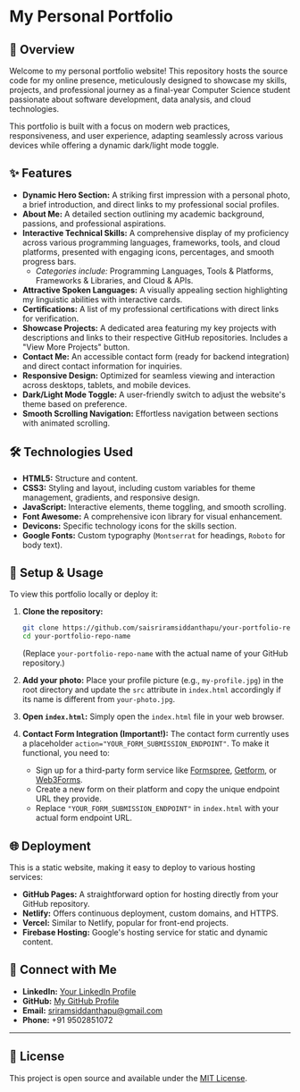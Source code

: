 # My Personal Portfolio

## 🌟 Overview

Welcome to my personal portfolio website! This repository hosts the source code for my online presence, meticulously designed to showcase my skills, projects, and professional journey as a final-year Computer Science student passionate about software development, data analysis, and cloud technologies.

This portfolio is built with a focus on modern web practices, responsiveness, and user experience, adapting seamlessly across various devices while offering a dynamic dark/light mode toggle.

## ✨ Features

*   **Dynamic Hero Section:** A striking first impression with a personal photo, a brief introduction, and direct links to my professional social profiles.
*   **About Me:** A detailed section outlining my academic background, passions, and professional aspirations.
*   **Interactive Technical Skills:** A comprehensive display of my proficiency across various programming languages, frameworks, tools, and cloud platforms, presented with engaging icons, percentages, and smooth progress bars.
    *   _Categories include:_ Programming Languages, Tools & Platforms, Frameworks & Libraries, and Cloud & APIs.
*   **Attractive Spoken Languages:** A visually appealing section highlighting my linguistic abilities with interactive cards.
*   **Certifications:** A list of my professional certifications with direct links for verification.
*   **Showcase Projects:** A dedicated area featuring my key projects with descriptions and links to their respective GitHub repositories. Includes a "View More Projects" button.
*   **Contact Me:** An accessible contact form (ready for backend integration) and direct contact information for inquiries.
*   **Responsive Design:** Optimized for seamless viewing and interaction across desktops, tablets, and mobile devices.
*   **Dark/Light Mode Toggle:** A user-friendly switch to adjust the website's theme based on preference.
*   **Smooth Scrolling Navigation:** Effortless navigation between sections with animated scrolling.

## 🛠️ Technologies Used

*   **HTML5:** Structure and content.
*   **CSS3:** Styling and layout, including custom variables for theme management, gradients, and responsive design.
*   **JavaScript:** Interactive elements, theme toggling, and smooth scrolling.
*   **Font Awesome:** A comprehensive icon library for visual enhancement.
*   **Devicons:** Specific technology icons for the skills section.
*   **Google Fonts:** Custom typography (`Montserrat` for headings, `Roboto` for body text).

## 🚀 Setup & Usage

To view this portfolio locally or deploy it:

1.  **Clone the repository:**
    ```bash
    git clone https://github.com/saisriramsiddanthapu/your-portfolio-repo-name.git
    cd your-portfolio-repo-name
    ```
    (Replace `your-portfolio-repo-name` with the actual name of your GitHub repository.)

2.  **Add your photo:** Place your profile picture (e.g., `my-profile.jpg`) in the root directory and update the `src` attribute in `index.html` accordingly if its name is different from `your-photo.jpg`.

3.  **Open `index.html`:** Simply open the `index.html` file in your web browser.

4.  **Contact Form Integration (Important!):**
    The contact form currently uses a placeholder `action="YOUR_FORM_SUBMISSION_ENDPOINT"`. To make it functional, you need to:
    *   Sign up for a third-party form service like [Formspree](https://formspree.io/), [Getform](https://getform.io/), or [Web3Forms](https://web3forms.com/).
    *   Create a new form on their platform and copy the unique endpoint URL they provide.
    *   Replace `"YOUR_FORM_SUBMISSION_ENDPOINT"` in `index.html` with your actual form endpoint URL.

## 🌐 Deployment

This is a static website, making it easy to deploy to various hosting services:

*   **GitHub Pages:** A straightforward option for hosting directly from your GitHub repository.
*   **Netlify:** Offers continuous deployment, custom domains, and HTTPS.
*   **Vercel:** Similar to Netlify, popular for front-end projects.
*   **Firebase Hosting:** Google's hosting service for static and dynamic content.

## 🤝 Connect with Me

*   **LinkedIn:** [Your LinkedIn Profile](https://www.linkedin.com/in/sai-sri-ram-siddanthapu-0962a1255)
*   **GitHub:** [My GitHub Profile](https://github.com/saisriramsiddanthapu)
*   **Email:** sriramsiddanthapu@gmail.com
*   **Phone:** +91 9502851072

---

## 📄 License

This project is open source and available under the [MIT License](LICENSE.md).
